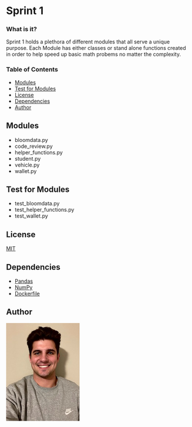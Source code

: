 # Sprint 1

### What is it?
Sprint 1 holds a plethora of different modules that all serve a unique purpose.
Each Module has either classes or stand alone functions created in order to 
help speed up basic math probems no matter the complexity.

### Table of Contents

- [Modules](#modules)
- [Test for Modules](#Test-for-Modules)
- [License](#license)
- [Dependencies](#dependencies)
- [Author](#authors)

## Modules
* bloomdata.py
* code_review.py
* helper_functions.py
* student.py
* vehicle.py
* wallet.py

## Test for Modules
* test_bloomdata.py
* test_helper_functions.py
* test_wallet.py

## License
[MIT](LICENSE)

## Dependencies
- [Pandas](https://pandas.pydata.org/)
- [NumPy](https://numpy.org/)
- [Dockerfile](https://www.docker.com/)

## Author
<img src= "images/final_picture.jpg" alt= "My Image">